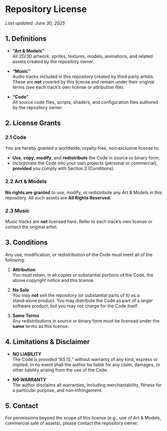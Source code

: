# Repository License

_Last updated: June 30, 2025_

## 1. Definitions

- **“Art & Models”**  
  All 2D/3D artwork, sprites, textures, models, animations, and related assets created by the repository owner.

- **“Music”**  
  Audio tracks included in this repository created by third‑party artists. These are **not** covered by this license and remain under their original terms (see each track’s own license or attribution file).

- **“Code”**  
  All source code files, scripts, shaders, and configuration files authored by the repository owner.

## 2. License Grants

### 2.1 Code

You are hereby granted a worldwide, royalty‑free, non‑exclusive license to:

- **Use**, **copy**, **modify**, and **redistribute** the Code in source or binary form;
- Incorporate the Code into your own projects (personal or commercial), **provided** you comply with Section 3 (Conditions).

### 2.2 Art & Models

**No rights are granted** to use, modify, or redistribute any Art & Models in this repository. All such assets are **All Rights Reserved**.

### 2.3 Music

Music tracks are **not** licensed here. Refer to each track’s own license or contact the original artist.

## 3. Conditions

Any use, modification, or redistribution of the Code must meet all of the following:

1. **Attribution**  
   You must retain, in all copies or substantial portions of the Code, the above copyright notice and this license.

2. **No Sale**  
   You may **not** sell the repository (or substantial parts of it) as a stand‑alone product. You may distribute the Code as part of a larger software product, but you may not charge for the Code itself.

3. **Same Terms**  
   Any redistributions in source or binary form must be licensed under the **same** terms as this license.

## 4. Limitations & Disclaimer

- **NO LIABILITY**  
  The Code is provided “AS IS,” without warranty of any kind, express or implied. In no event shall the author be liable for any claim, damages, or other liability arising from the use of the Code.

- **NO WARRANTY**  
  The author disclaims all warranties, including merchantability, fitness for a particular purpose, and non‑infringement.

## 5. Contact

For permissions beyond the scope of this license (e.g., use of Art & Models, commercial sale of assets), please contact the repository owner.
